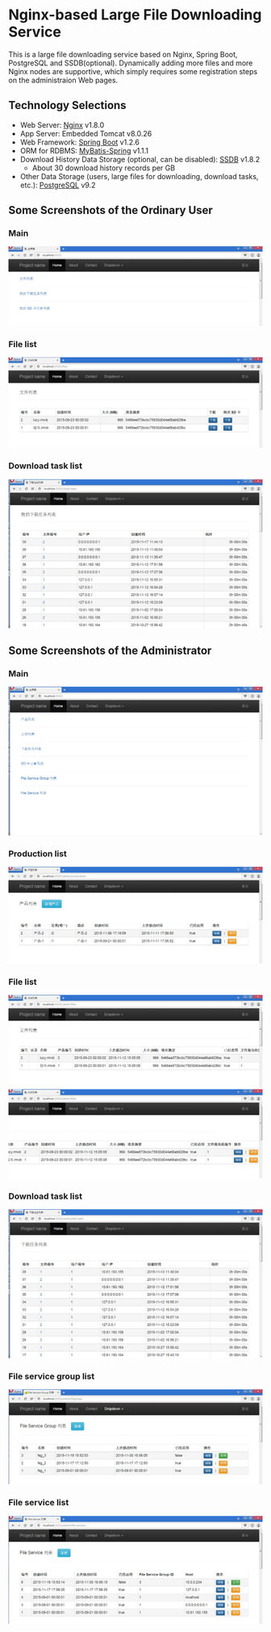 # Nginx-based Large File Downloading Service
This is a large file downloading service based on Nginx, Spring Boot, PostgreSQL and SSDB(optional). Dynamically adding more files and more Nginx nodes are supportive, which simply requires some registration steps on the administraion Web pages.

## Technology Selections
- Web Server: [Nginx](http://nginx.org/) v1.8.0
- App Server: Embedded Tomcat v8.0.26
- Web Framework: [Spring Boot](https://github.com/spring-projects/spring-boot/)  v1.2.6
- ORM for RDBMS: [MyBatis-Spring](http://mybatis.github.io/spring/) v1.1.1
- Download History Data Storage (optional, can be disabled): [SSDB](https://www.github.com/ideawu/ssdb/)  v1.8.2
	- About 30 download history records per GB
- Other Data Storage (users, large files for downloading, download tasks, etc.): [PostgreSQL](http://www.postgresql.org/)  v9.2

## Some Screenshots of the Ordinary User
### Main
![](doc/readme/images/ordinary/main.png)
### File list
![](doc/readme/images/ordinary/file_list.png)
### Download task list
![](doc/readme/images/ordinary/download_task_list.png)

## Some Screenshots of the Administrator
### Main
![](doc/readme/images/admin/main.png)
### Production list
![](doc/readme/images/admin/production_list.png)
### File list
![](doc/readme/images/admin/file_list_1.png)
![](doc/readme/images/admin/file_list_2.png)
### Download task list
![](doc/readme/images/admin/download_task_list.png)
### File service group list
![](doc/readme/images/admin/file_service_group_list.png)
### File service list
![](doc/readme/images/admin/file_service_list.png)



